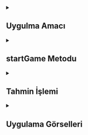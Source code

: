 <details>
    <summary><h2>Uygulma Amacı</h2></summary>
    Proje Amacı
   kullanıcıların harf tahminleri yaparak gizli bir kelimeyi bulmalarını sağlamaktır. Kullanıcı, rastgele seçilen bir kelimenin harflerini tahmin etmeye çalışırken, doğru tahminler yaparak kelimenin tamamını ortaya çıkarmaya çalışır. Kullanıcıya belirli sayıda yanlış tahmin hakkı tanınır (bu örnekte 6 yanlış tahmin), bu nedenle stratejik düşünmek önemlidir.Uygulama, kullanıcıların eğlenceli bir şekilde kelime bilgilerini geliştirmelerine, harf tahminleri yaparak problem çözme becerilerini artırmalarına ve kelime dağarcıklarını genişletmelerine olanak tanır. Ayrıca, kullanıcıların doğru ve yanlış tahminlerini görüntüleyerek oyun sürecinin ilerleyişini takip etmelerini sağlar.
  </details> 
  

  <details>
    <summary><h2>startGame Metodu</h2></summary>
    Hata Sayısını Sıfırlama: Yanlış tahmin sayısı sıfırlanır.
    Kelime Seçimi: allWords dizisinden rastgele bir kelime seçilir. Eğer kelime seçilemezse varsayılan olarak "Eren" kullanılır.
    Gizli Kelime Dizisi Oluşturma: Gizli kelimenin uzunluğu kadar "?" karakteri içeren bir dizi oluşturulur.
    Başlık Güncelleme: Navigasyon barının başlığı gizli kelime dizisi olarak ayarlanır.
    Tahminlerin Temizlenmesi: Daha önceki tahminler temizlenir.
    Tablo Yeniden Yükleme: tableView güncellenir..
    
    ```
    func startGame(){
    hata = 0
    tahminEdilenKelime = allWords.randomElement() ?? "Eren"
    print(tahminEdilenKelime)

    tahminEdilenGizliKelimeArray = Array(repeating: "?", count: tahminEdilenKelime.count)
    title = String(tahminEdilenGizliKelimeArray)

    tutulankelime.removeAll()
    tableView.reloadData()
    }


    ```
  </details> 

  <details>
    <summary><h2>Tahmin İşlemi</h2></summary>
    Harf Sayısı Kontrolü: Kullanıcının sadece bir harf girmesi gerektiği kontrol edilir.
    Doğru Tahmin Kontrolü: Girilen harf, gizli kelimedeki harflerle karşılaştırılır. Doğruysa tahminEdilenGizliKelimeArray güncellenir.
    Tahmin Sonucu Kaydetme: Doğru tahminler tutulankelime dizisine eklenir. Yanlış tahminlerde hata sayısı artırılır.
    Oyun Sonu Kontrolü:
    Kazandıysa: Tüm harfler tahmin edildiyse kullanıcıya tebrik mesajı gösterilir ve oyun yeniden başlatılır.
    Kaybettiyse: 6 yanlış tahmin yapılmışsa kullanıcıya üzgün mesajı gösterilir ve oyun yeniden başlatılır.
    Tablo Yeniden Yükleme: Tahmin sonuçları tabloya yansıtılır.

    
    ```
    func submit(_ answer: String) {
    if answer.count == 1 {
        
        for (index , harf) in tahminEdilenKelime.enumerated() {
            if harf.lowercased() == answer.lowercased() {
                dogrumu = true
                tahminEdilenGizliKelimeArray[index] = harf
                title = String(tahminEdilenGizliKelimeArray)
            }
        }
        
        if dogrumu {
            tutulankelime.append("Dogru cevap: \(answer)")
            dogrumu = false
        } else {
            tutulankelime.append("Yanlis Cevap: \(answer)")
            hata! += 1
        }
        
    } else {
        makeAlert(title: "Uyari", message: "Bir adet harf giriniz lutfen")
    }
    
    if !tahminEdilenGizliKelimeArray.contains("?") {
        let alert = UIAlertController(title: "Tebrikler", message: "\(tahminEdilenKelime) Kelimesini dogru tahmin ettiniz ", preferredStyle: UIAlertController.Style.alert)
        alert.addAction(UIAlertAction(title: "Yeniden Oyna", style: .cancel, handler: { [weak self] _ in
            self?.startGame()
        }))
        present(alert, animated: true)
    } else if hata == 6 {
        makeAlert(title: "Uzgunuz", message: " 6 Tahmin hakkin doldurdun sansini tekrar dene yeni bir kelime ile  ")
        self.startGame()
    }
    
    tableView.reloadData()
    }


    ```
  </details> 
  
<details>
    <summary><h2>Uygulama Görselleri </h2></summary>
    
    
 <table style="width: 100%;">
    <tr>
        <td style="text-align: center; width: 16.67%;">
            <h4 style="font-size: 14px;">Kelime Oyunu Harf Tahmini</h4>
            <img src="https://github.com/user-attachments/assets/d7ea8f9a-8d38-4b6b-bb17-90d1486ee9af" style="width: 100%; height: auto;">
        </td>
        <td style="text-align: center; width: 16.67%;">
            <h4 style="font-size: 14px;">Dogru tahmin Sonucu Kelime Guncellenmesi</h4>
            <img src="https://github.com/user-attachments/assets/fc53cb90-8d73-4bd9-bc14-3fec1dcecbc1" style="width: 100%; height: auto;">
        </td>
        <td style="text-align: center; width: 16.67%;">
            <h4 style="font-size: 14px;">Kullnici Fazladan Harf Girmek Isterse</h4>
            <img src="https://github.com/user-attachments/assets/4270182b-3813-4554-93f1-94471c8a6094" style="width: 100%; height: auto;">
        </td>
        <td style="text-align: center; width: 16.67%;">
            <h4 style="font-size: 14px;">Tahmin Hakki Doldugunda Oyun biter</h4>
            <img src="https://github.com/user-attachments/assets/08348c5a-d9dd-4bbb-8ddb-a80189b183c8" style="width: 100%; height: auto;">
        </td>
        <td style="text-align: center; width: 16.67%;">
            <h4 style="font-size: 14px;">Tum harfleri bulursa oyun biter</h4>
            <img src="https://github.com/user-attachments/assets/bd515256-f894-4e2f-b311-81a058405aea" style="width: 100%; height: auto;">
        </td>
    </tr>
</table>
  </details> 
